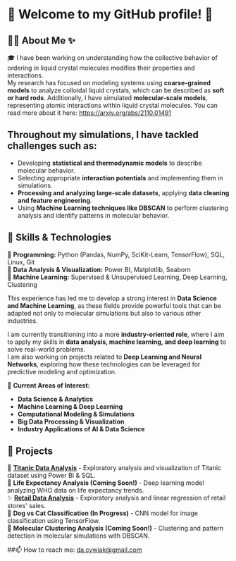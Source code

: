 # 🌸 Welcome to my GitHub profile! 🌸

## 👩‍💻 About Me ✨ 

🎓 I have been working on understanding how the collective behavior of ordering in liquid crystal molecules modifies their properties and interactions.  
My research has focused on modeling systems using **coarse-grained models** to analyze colloidal liquid crystals, which can be described as **soft or hard rods**. Additionally, I have simulated **molecular-scale models**, representing atomic interactions within liquid crystal molecules. You can read more about it here: https://arxiv.org/abs/2110.01491

## Throughout my simulations, I have tackled challenges such as:  
- Developing **statistical and thermodynamic models** to describe molecular behavior.  
- Selecting appropriate **interaction potentials** and implementing them in simulations.  
- **Processing and analyzing large-scale datasets**, applying **data cleaning and feature engineering**.  
- Using **Machine Learning techniques like DBSCAN** to perform clustering analysis and identify patterns in molecular behavior.

## 🚀 Skills & Technologies  
🔹 **Programming:** Python (Pandas, NumPy, SciKit-Learn, TensorFlow), SQL, Linux, Git  
🔹 **Data Analysis & Visualization:** Power BI, Matplotlib, Seaborn  
🔹 **Machine Learning:** Supervised & Unsupervised Learning, Deep Learning, Clustering  

This experience has led me to develop a strong interest in **Data Science and Machine Learning**, as these fields provide powerful tools that can be adapted not only to molecular simulations but also to various other industries.  

I am currently transitioning into a more **industry-oriented role**, where I aim to apply my skills in **data analysis, machine learning, and deep learning** to solve real-world problems.  
I am also working on projects related to **Deep Learning and Neural Networks**, exploring how these technologies can be leveraged for predictive modeling and optimization.  

📌 **Current Areas of Interest:**  
- **Data Science & Analytics**  
- **Machine Learning & Deep Learning**  
- **Computational Modeling & Simulations**  
- **Big Data Processing & Visualization**  
- **Industry Applications of AI & Data Science**

  
## 📂 Projects  
🌟 [**Titanic Data Analysis**](https://github.com/danycywiak/Titanic-Data-Analysis) - Exploratory analysis and visualization of Titanic dataset using Power BI & SQL.  
🔬 **Life Expectancy Analysis (Coming Soon!)** - Deep learning model analyzing WHO data on life expectancy trends.  
✨ [**Retail Data Analysis**](https://github.com/danycywiak/Analisis_Ventas) - Exploratory analysis and linear regression of retail stores' sales.  
🐶 **Dog vs Cat Classification (In Progress)** - CNN model for image classification using TensorFlow.  
🧪 **Molecular Clustering Analysis (Coming Soon!)** - Clustering and pattern detection in molecular simulations with DBSCAN.  




##📫 How to reach me: da.cywiak@gmail.com
